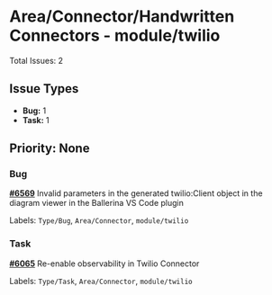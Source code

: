 # Area/Connector/Handwritten Connectors - module/twilio

Total Issues: 2

## Issue Types

- **Bug:** 1
- **Task:** 1

## Priority: None

### Bug

**[#6569](https://github.com/ballerina-platform/ballerina-library/issues/6569)** Invalid parameters in the generated twilio:Client object in the diagram viewer in the Ballerina VS Code plugin

Labels: `Type/Bug`, `Area/Connector`, `module/twilio`

### Task

**[#6065](https://github.com/ballerina-platform/ballerina-library/issues/6065)** Re-enable observability in Twilio Connector

Labels: `Type/Task`, `Area/Connector`, `module/twilio`

